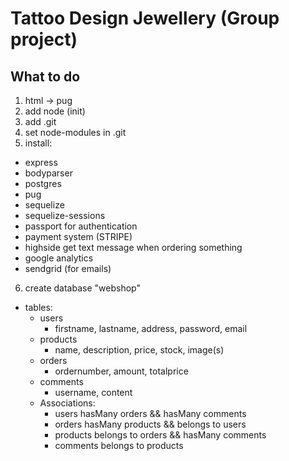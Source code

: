 # Tattoo Design Jewellery (Group project)

## What to do

1. html -> pug
2. add node (init)
3. add .git
4. set node-modules in .git
5. install:
  - express
  - bodyparser
  - postgres
  - pug
  - sequelize
  - sequelize-sessions
  - passport for authentication
  - payment system (STRIPE)
  - highside get text message when ordering something
  - google analytics
  - sendgrid (for emails)

6. create database "webshop"
  - tables:
    - users
        - firstname, lastname, address, password, email
    - products
        - name, description, price, stock, image(s)
    - orders
        - ordernumber, amount, totalprice
    - comments
        - username, content
    - Associations:
        - users hasMany orders && hasMany comments
        - orders hasMany products && belongs to users
        - products belongs to orders && hasMany comments
        - comments belongs to products
